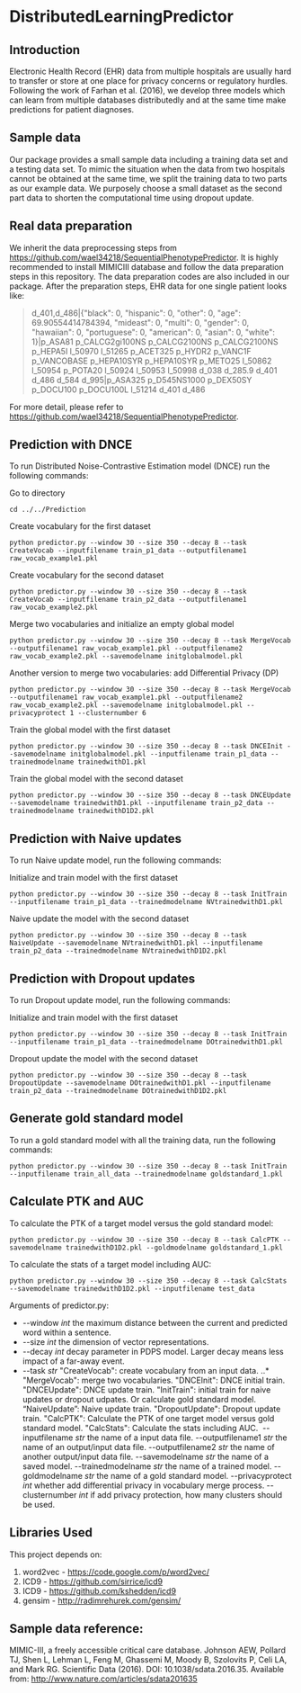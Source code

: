 # DistributedLearningPredictor


## Introduction
Electronic Health Record (EHR) data from multiple hospitals are usually hard to transfer or store at one place for privacy concerns or regulatory hurdles.  Following the work of Farhan et al. (2016), we develop three models which can learn from multiple databases distributedly and at the same time make predictions for patient diagnoses.  

## Sample data
Our package provides a small sample data including a training data set and a testing data set.  To mimic the situation when the data from two hospitals cannot be obtained at the same time, we split the training data to two parts as our example data.  We purposely choose a small dataset as the second part data to shorten the computational time using dropout update.  

## Real data preparation

We inherit the data preprocessing steps from https://github.com/wael34218/SequentialPhenotypePredictor.  It is highly recommended to install MIMICIII database and follow the data preparation steps in this repository.  The data preparation codes are also included in our package.  After the preparation steps, EHR data for one single patient looks like:

> d_401,d_486|{"black": 0, "hispanic": 0, "other": 0, "age": 69.90554414784394, "mideast": 0, "multi": 0, "gender": 0, "hawaiian": 0, "portuguese": 0, "american": 0, "asian": 0, "white": 1}|p_ASA81 p_CALCG2gi100NS p_CALCG2100NS p_CALCG2100NS p_HEPA5I l_50970 l_51265 p_ACET325 p_HYDR2 p_VANC1F p_VANCOBASE p_HEPA10SYR p_HEPA10SYR p_METO25 l_50862 l_50954 p_POTA20 l_50924 l_50953 l_50998 d_038 d_285.9 d_401 d_486 d_584 d_995|p_ASA325 p_D545NS1000 p_DEX50SY p_DOCU100 p_DOCU100L l_51214 d_401 d_486

For more detail, please refer to https://github.com/wael34218/SequentialPhenotypePredictor.

## Prediction with DNCE

To run Distributed Noise-Contrastive Estimation model (DNCE) run the following commands: 

Go to directory
   
    cd ../../Prediction

Create vocabulary for the first dataset

    python predictor.py --window 30 --size 350 --decay 8 --task CreateVocab --inputfilename train_p1_data --outputfilename1 raw_vocab_example1.pkl

Create vocabulary for the second dataset

    python predictor.py --window 30 --size 350 --decay 8 --task CreateVocab --inputfilename train_p2_data --outputfilename1 raw_vocab_example2.pkl

Merge two vocabularies and initialize an empty global model

    python predictor.py --window 30 --size 350 --decay 8 --task MergeVocab --outputfilename1 raw_vocab_example1.pkl --outputfilename2 raw_vocab_example2.pkl --savemodelname initglobalmodel.pkl
    
Another version to merge two vocabularies: add Differential Privacy (DP)

    python predictor.py --window 30 --size 350 --decay 8 --task MergeVocab --outputfilename1 raw_vocab_example1.pkl --outputfilename2 raw_vocab_example2.pkl --savemodelname initglobalmodel.pkl --privacyprotect 1 --clusternumber 6

Train the global model with the first dataset

    python predictor.py --window 30 --size 350 --decay 8 --task DNCEInit --savemodelname initglobalmodel.pkl --inputfilename train_p1_data --trainedmodelname trainedwithD1.pkl

Train the global model with the second dataset

    python predictor.py --window 30 --size 350 --decay 8 --task DNCEUpdate --savemodelname trainedwithD1.pkl --inputfilename train_p2_data --trainedmodelname trainedwithD1D2.pkl

## Prediction with Naive updates

To run Naive update model, run the following commands:

Initialize and train model with the first dataset

    python predictor.py --window 30 --size 350 --decay 8 --task InitTrain --inputfilename train_p1_data --trainedmodelname NVtrainedwithD1.pkl

Naive update the model with the second dataset

    python predictor.py --window 30 --size 350 --decay 8 --task NaiveUpdate --savemodelname NVtrainedwithD1.pkl --inputfilename train_p2_data --trainedmodelname NVtrainedwithD1D2.pkl

## Prediction with Dropout updates

To run Dropout update model, run the following commands:

Initialize and train model with the first dataset

    python predictor.py --window 30 --size 350 --decay 8 --task InitTrain --inputfilename train_p1_data --trainedmodelname DOtrainedwithD1.pkl

Dropout update the model with the second dataset

    python predictor.py --window 30 --size 350 --decay 8 --task DropoutUpdate --savemodelname DOtrainedwithD1.pkl --inputfilename train_p2_data --trainedmodelname DOtrainedwithD1D2.pkl

## Generate gold standard model

To run a gold standard model with all the training data, run the following commands:

    python predictor.py --window 30 --size 350 --decay 8 --task InitTrain --inputfilename train_all_data --trainedmodelname goldstandard_1.pkl

## Calculate PTK and AUC

To calculate the PTK of a target model versus the gold standard model:

    python predictor.py --window 30 --size 350 --decay 8 --task CalcPTK --savemodelname trainedwithD1D2.pkl --goldmodelname goldstandard_1.pkl


To calculate the stats of a target model including AUC:

    python predictor.py --window 30 --size 350 --decay 8 --task CalcStats --savemodelname trainedwithD1D2.pkl --inputfilename test_data
    
Arguments of predictor.py:
+  --window *int* the maximum distance between the current and predicted word within a sentence.
+  --size *int* the dimension of vector representations.
+  --decay *int* decay parameter in PDPS model.  Larger decay means less impact of a far-away event.
+  --task *str* "CreateVocab": create vocabulary from an input data.
..*               "MergeVocab": merge two vocabularies.
               "DNCEInit": DNCE initial train.
               "DNCEUpdate": DNCE update train.
               "InitTrain": initial train for naive updates or dropout udpates.  Or calculate gold standard model.
               “NaiveUpdate”: Naive update train.
               "DropoutUpdate": Dropout update train.
               "CalcPTK": Calculate the PTK of one target model versus gold standard model.
               "CalcStats": Calculate the stats including AUC. 
  --inputfilename *str* the name of a input data file.
  --outputfilename1 *str* the name of an output/input data file.
  --outputfilename2 *str* the name of another output/input data file.
  --savemodelname *str* the name of a saved model.
  --trainedmodelname *str* the name of a trained model.
  --goldmodelname *str* the name of a gold standard model.
  --privacyprotect *int* whether add differential privacy in vocabulary merge process.
  --clusternumber *int* if add privacy protection, how many clusters should be used.
  
## Libraries Used

This project depends on:

1. word2vec - https://code.google.com/p/word2vec/
2. ICD9 - https://github.com/sirrice/icd9
3. ICD9 - https://github.com/kshedden/icd9
4. gensim - http://radimrehurek.com/gensim/

## Sample data reference:
MIMIC-III, a freely accessible critical care database. Johnson AEW, Pollard TJ, Shen L, Lehman L, Feng M, Ghassemi M, Moody B, Szolovits P, Celi LA, and Mark RG. Scientific Data (2016). DOI: 10.1038/sdata.2016.35. Available from: http://www.nature.com/articles/sdata201635
